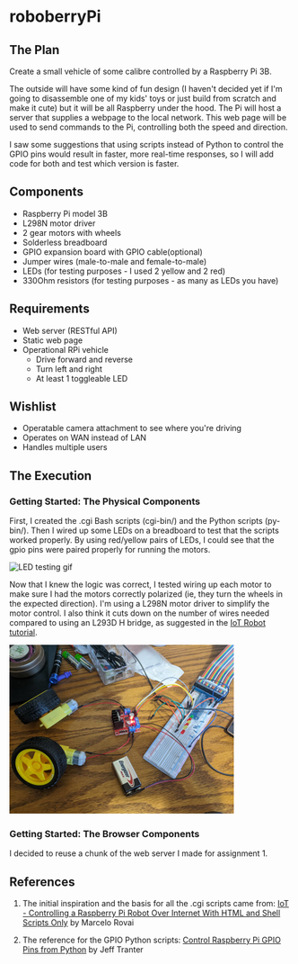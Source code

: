 # roboberryPi

## The Plan

Create a small vehicle of some calibre controlled by a Raspberry Pi 3B.

The outside will have some kind of fun design (I haven't decided yet if I'm going 
to disassemble one of my kids' toys or just build from scratch and make it cute) 
but it will be all Raspberry under the hood. The Pi will host a server that 
supplies a webpage to the local network. This web page will be used to send 
commands to the Pi, controlling both the speed and direction.

I saw some suggestions that using scripts instead of Python to control the GPIO 
pins would result in faster, more real-time responses, so I will add code for 
both and test which version is faster.

## Components

- Raspberry Pi model 3B
- L298N motor driver
- 2 gear motors with wheels
- Solderless breadboard
- GPIO expansion board with GPIO cable(optional)
- Jumper wires (male-to-male and female-to-male)
- LEDs (for testing purposes - I used 2 yellow and 2 red)
- 330Ohm resistors (for testing purposes - as many as LEDs you have)

## Requirements

- Web server (RESTful API)
- Static web page
- Operational RPi vehicle
  - Drive forward and reverse
  - Turn left and right
  - At least 1 toggleable LED

## Wishlist
- Operatable camera attachment to see where you're driving
- Operates on WAN instead of LAN
- Handles multiple users


## The Execution

### Getting Started: The Physical Components

First, I created the .cgi Bash scripts (cgi-bin/) and the Python scripts 
(py-bin/). Then I wired up some LEDs on a breadboard to test that the scripts 
worked properly. By using red/yellow pairs of LEDs, I could see that the gpio 
pins were paired properly for running the motors.

![LED testing gif](assets/images/LED.gif)

Now that I knew the logic was correct, I tested wiring up each motor to make 
sure I had the motors correctly polarized (ie, they turn the wheels in the 
expected direction). I'm using a L298N motor driver to simplify the motor 
control. I also think it cuts down on the number of wires needed compared to 
using an L293D H bridge, as suggested in the [IoT Robot tutorial](#references).

![Wired up L298N motor driver](assets/images/L298N.jpg)


### Getting Started: The Browser Components

I decided to reuse a chunk of the web server I made for assignment 1. 


## References

1. The initial inspiration and the basis for all the .cgi scripts came from:
[IoT - Controlling a Raspberry Pi Robot Over Internet With HTML and Shell Scripts Only](https://www.instructables.com/IoT-Controlling-a-Raspberry-Pi-Robot-Over-Internet/) by Marcelo Rovai

2. The reference for the GPIO Python scripts:
[Control Raspberry Pi GPIO Pins from Python](https://www.ics.com/blog/control-raspberry-pi-gpio-pins-python) by Jeff Tranter